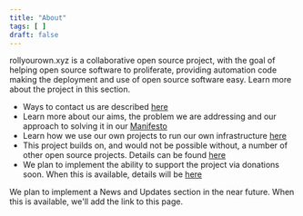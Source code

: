```yaml
---
title: "About"
tags: [ ]
draft: false
---
```


rollyourown.xyz is a collaborative open source project, with the goal of helping open source software to proliferate, providing automation code making the deployment and use of open source software easy. Learn more about the project in this section.

<!--more-->

* Ways to contact us are described [here](/about/contact/)
* Learn more about our aims, the problem we are addressing and our approach to solving it in our [Manifesto](/about/manifesto/)
* Learn how we use our own projects to run our own infrastructure [here](/about/our_infrastructure/)
* This project builds on, and would not be possible without, a number of other open source projects. Details can be found [here](/about/credits)
* We plan to implement the ability to support the project via donations soon. When this is available, details will be [here](/about/support/)

We plan to implement a News and Updates section in the near future. When this is available, we'll add the link to this page.
